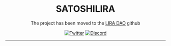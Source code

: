 <span align="center">

# SATOSHILIRA

The project has been moved to the [LIRA DAO](https://github.com/lira-dao) github

[![Twitter](https://img.shields.io/badge/Twitter-black?logo=twitter&logoColor=white)](https://twitter.com/LIRA_DAO)
[![Discord](https://img.shields.io/discord/942413384547205180?color=black&label=discord&logo=discord&logoColor=white)](https://discord.gg/fDRBajCB9V)


---

<br />

</span>
